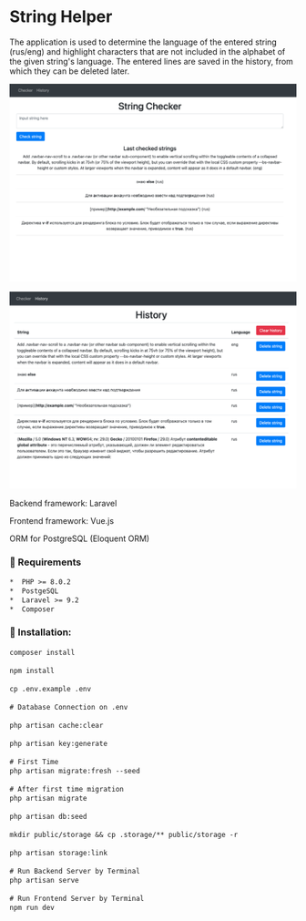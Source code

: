 # String Helper

The application is used to determine the language of the entered string (rus/eng) and highlight characters that are not included in the alphabet of the given string's language. The entered lines are saved in the history, from which they can be deleted later.

![Checker](https://github.com/Arrcontender/string-helper/blob/main/public/Checker.png)

![History](https://github.com/Arrcontender/string-helper/blob/main/public/History.png)

Backend framework: Laravel

Frontend framework: Vue.js

ORM for PostgreSQL (Eloquent ORM)

### 🤗 Requirements

    *  PHP >= 8.0.2
    *  PostgeSQL
    *  Laravel >= 9.2
    *  Composer

### 👏 Installation:
    
    composer install

    npm install

    cp .env.example .env

    # Database Connection on .env

    php artisan cache:clear

    php artisan key:generate

    # First Time
    php artisan migrate:fresh --seed

    # After first time migration
    php artisan migrate

    php artisan db:seed

    mkdir public/storage && cp .storage/** public/storage -r

    php artisan storage:link

    # Run Backend Server by Terminal
    php artisan serve

    # Run Frontend Server by Terminal
    npm run dev
    
